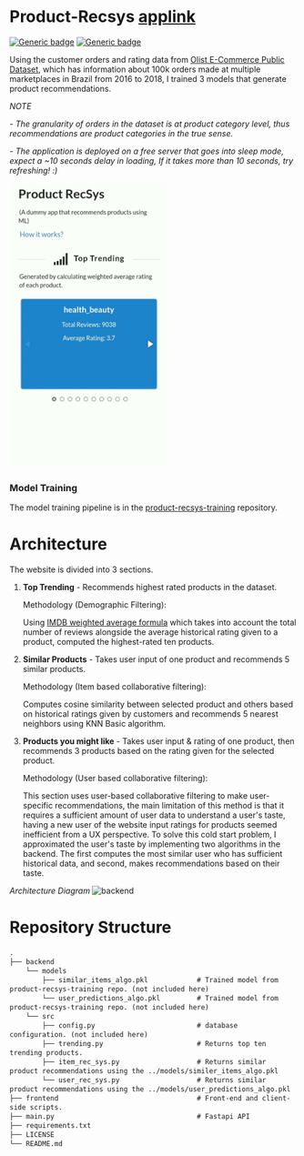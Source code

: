 # Product-Recsys <a href="http://product-recsys.herokuapp.com/" target="_blank">applink</a>
[![Generic badge](https://img.shields.io/badge/API-Fastapi-<COLOR>.svg)](https://shields.io/) [![Generic badge](https://img.shields.io/badge/License-MIT-<COLOR>.svg)](https://shields.io/) 

Using the customer orders and rating data from [Olist E-Commerce Public Dataset](https://www.kaggle.com/olistbr/brazilian-ecommerce), which has information about 100k orders made at multiple marketplaces in Brazil from 2016 to 2018, I trained 3 models that generate product recommendations.

*NOTE* 

*- The granularity of orders in the dataset is at product category level, thus recommendations are product categories in the true sense.*

*- The application is deployed on a free server that goes into sleep mode, expect a ~10 seconds delay in loading, If it takes more than 10 seconds, try refreshing! :)*

<img src="https://github.com/abhijitpai000/product-recsys/blob/main/sample-recsys.gif" height=500px>


### Model Training
The model training pipeline is in the [product-recsys-training](https://github.com/abhijitpai000/product-recsys-training) repository.

# Architecture
The website is divided into 3 sections.
1. **Top Trending** - Recommends highest rated products in the dataset.

      Methodology (Demographic Filtering):
      
      Using [IMDB weighted average formula](https://help.imdb.com/article/imdb/track-movies-tv/ratings-faq/G67Y87TFYYP6TWAV#calculatetop) which takes into account the total number of reviews alongside the average historical rating given to a product, computed the highest-rated ten products.
      
2. **Similar Products** - Takes user input of one product and recommends 5 similar products.

      Methodology (Item based collaborative filtering):
      
      Computes cosine similarity between selected product and others based on historical ratings given by customers and recommends 5 nearest neighbors using KNN Basic algorithm.

3. **Products you might like** - Takes user input & rating of one product, then recommends 3 products based on the rating given for the selected product.

      Methodology (User based collaborative filtering):
      
      This section uses user-based collaborative filtering to make user-specific recommendations, the main limitation of this method is that it requires a sufficient amount of user data to understand a user's taste, having a new user of the website input ratings for products seemed inefficient from a UX perspective. To solve this cold start problem, I approximated the user's taste by implementing two algorithms in the backend. The first computes the most similar user who has sufficient historical data, and second, makes recommendations based on their taste.

*Architecture Diagram*
<img src="https://github.com/abhijitpai000/product_recommendation_system/blob/main/figures/backend_architecture.png?raw=true" alt="backend" width="918" height="429"/>

# Repository Structure
    .
    ├── backend
        └── models                                
            ├── similar_items_algo.pkl            # Trained model from product-recsys-training repo. (not included here)
            └── user_predictions_algo.pkl         # Trained model from product-recsys-training repo. (not included here)
        └── src
            ├── config.py                         # database configuration. (not included here)
            ├── trending.py                       # Returns top ten trending products.
            ├── item_rec_sys.py                   # Returns similar product recommendations using the ../models/similer_items_algo.pkl
            └── user_rec_sys.py                   # Returns similar product recommendations using the ../models/user_predictions_algo.pkl
    ├── frontend                                  # Front-end and client-side scripts.
    ├── main.py                                   # Fastapi API
    ├── requirements.txt                          
    ├── LICENSE
    └── README.md
